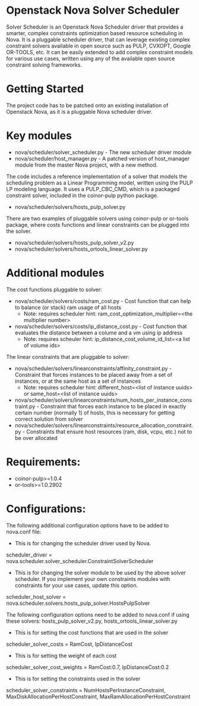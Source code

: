 Openstack Nova Solver Scheduler
===============================

Solver Scheduler is an Openstack Nova Scheduler driver that provides a smarter, complex constraints optimization based resource scheduling in Nova.  It is a pluggable scheduler driver, that can leverage existing complex constraint solvers available in open source such as PULP, CVXOPT, Google OR-TOOLS, etc. It can be easily extended to add complex constraint models for various use cases, written using any of the available open source constraint solving frameworks. 

Getting Started
===============
The project code has to be patched onto an existing installation of Openstack Nova, as it is a pluggable Nova scheduler driver.

Key modules
===========
* nova/scheduler/solver_scheduler.py    -  The new scheduler driver module
* nova/scheduler/host_manager.py   - A patched version of host_manager module from the master Nova project, with a new method.

The code includes a reference implementation of a solver that models the scheduling problem as a Linear Programming model, written using the PULP LP modeling language. It uses a PULP_CBC_CMD, which is a packaged constraint solver, included in the coinor-pulp python package.  

*  nova/scheduler/solvers/hosts_pulp_solver.py

There are two examples of pluggable solvers using coinor-pulp or or-tools package, where costs functions and linear constraints can be plugged into the solver.

*  nova/scheduler/solvers/hosts_pulp_solver_v2.py
*  nova/scheduler/solvers/hosts_ortools_linear_solver.py

Additional modules
==================

The cost functions pluggable to solver:

* nova/scheduler/solvers/costs/ram_cost.py      - Cost function that can help to balance (or stack) ram usage of all hosts
    - Note: requires scheduler hint: ram_cost_optimization_multiplier=\<the multiplier number\>
* nova/scheduler/solvers/costs/ip_distance_cost.py      - Cost function that evaluates the distance between a colume and a vm using ip address
    - Note: requires scheuler hint: ip_distance_cost_volume_id_list=\<a list of volume ids\>

The linear constraints that are pluggable to solver:

* nova/scheduler/solvers/linearconstraints/affinity_constraint.py       - Constraint that forces instances to be placed away from a set of instances, or at the same host as a set of instances
    - Note: requires scheduler hint: different_host=\<list of instance uuids\> or same_host=\<list of instance uuids\>
* nova/scheduler/solvers/linearconstraints/num_hosts_per_instance_constraint.py     - Constraint that forces each instance to be placed in exactly certain number (normally 1) of hosts, this is necessary for getting correct solution from solver
* nova/scheduler/solvers/linearconstraints/resource_allocation_constraint.py        - Constraints that ensure host resources (ram, disk, vcpu, etc.) not to be over allocated


Requirements:
=============
* coinor-pulp>=1.0.4
* or-tools>=1.0.2902
  
Configurations:
==============

The following additional configuration options have to be added to nova.conf file:

* This is for changing the scheduler driver used by Nova.

scheduler_driver = nova.scheduler.solver_scheduler.ConstraintSolverScheduler

* This is for changing the solver module to be used by the above solver scheduler. If you implement your own constraints modules with constraints for your use cases, update this option.

scheduler_host_solver = nova.scheduler.solvers.hosts_pulp_solver.HostsPulpSolver


The following configuration options need to be added to nova.conf if using these solvers: hosts_pulp_solver_v2.py, hosts_ortools_linear_solver.py

* This is for setting the cost functions that are used in the solver

scheduler_solver_costs = RamCost, IpDistanceCost

* This is for setting the weight of each cost

scheduler_solver_cost_weights = RamCost:0.7, IpDistanceCost:0.2

* This is for setting the constraints used in the solver

scheduler_solver_constraints = NumHostsPerInstanceConstraint, MaxDiskAllocationPerHostConstraint, MaxRamAllocationPerHostConstraint
